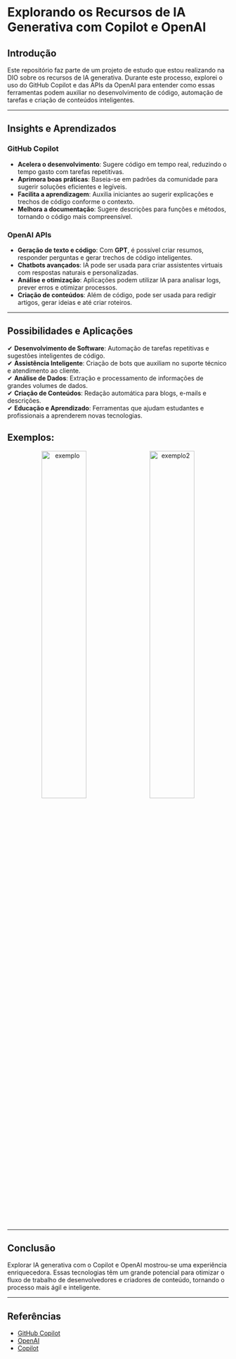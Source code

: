 # Explorando os Recursos de IA Generativa com Copilot e OpenAI

## Introdução
Este repositório faz parte de um projeto de estudo que estou realizando na DIO sobre os recursos de IA generativa. Durante este processo, explorei o uso do GitHub Copilot e das APIs da OpenAI para entender como essas ferramentas podem auxiliar no desenvolvimento de código, automação de tarefas e criação de conteúdos inteligentes.

---

## Insights e Aprendizados

### GitHub Copilot
- **Acelera o desenvolvimento**: Sugere código em tempo real, reduzindo o tempo gasto com tarefas repetitivas.
- **Aprimora boas práticas**: Baseia-se em padrões da comunidade para sugerir soluções eficientes e legíveis.
- **Facilita a aprendizagem**: Auxilia iniciantes ao sugerir explicações e trechos de código conforme o contexto.
- **Melhora a documentação**: Sugere descrições para funções e métodos, tornando o código mais compreensível.

### OpenAI APIs
- **Geração de texto e código**: Com **GPT**, é possível criar resumos, responder perguntas e gerar trechos de código inteligentes.
- **Chatbots avançados**: IA pode ser usada para criar assistentes virtuais com respostas naturais e personalizadas.
- **Análise e otimização**: Aplicações podem utilizar IA para analisar logs, prever erros e otimizar processos.
- **Criação de conteúdos**: Além de código, pode ser usada para redigir artigos, gerar ideias e até criar roteiros.

---

## Possibilidades e Aplicações

✔ **Desenvolvimento de Software**: Automação de tarefas repetitivas e sugestões inteligentes de código.<br>
✔ **Assistência Inteligente**: Criação de bots que auxiliam no suporte técnico e atendimento ao cliente.<br>
✔ **Análise de Dados**: Extração e processamento de informações de grandes volumes de dados.<br>
✔ **Criação de Conteúdos**: Redação automática para blogs, e-mails e descrições.<br>
✔ **Educação e Aprendizado**: Ferramentas que ajudam estudantes e profissionais a aprenderem novas tecnologias.<br>

## Exemplos:

<div align="center">
  <img src="https://github.com/user-attachments/assets/dca4cad8-0ebc-4cb2-8511-0bde04d8ed6a" alt="exemplo" width=45% />&nbsp;&nbsp;&nbsp;&nbsp;
  <img src="https://github.com/user-attachments/assets/98bd4757-0bfb-4d6f-ab28-8c33da78445e" alt="exemplo2" width=45% />
</div>

---

## Conclusão

Explorar IA generativa com o Copilot e OpenAI mostrou-se uma experiência enriquecedora. Essas tecnologias têm um grande potencial para otimizar o fluxo de trabalho de desenvolvedores e criadores de conteúdo, tornando o processo mais ágil e inteligente.

---

## Referências
- [GitHub Copilot](https://github.com/features/copilot)
- [OpenAI](https://openai.com/)
- [Copilot](https://copilot.microsoft.com/chats/3HiSphdtsVNLvdSnqEDuT)

